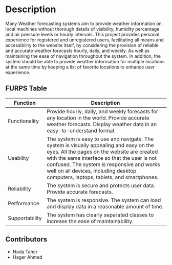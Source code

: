 # Description
Many Weather forecasting systems aim to provide weather information on local machines without thorough details of visibility, humidity percentage and air pressure levels or hourly intervals.
This project provides personal experience for registered and unregistered users, facilitating all means and accessibility to the website itself, by considering the provision of reliable and accurate weather forecasts hourly, daily, and weekly. As well as maintaining the ease of navigation throughout the system. In addition, the system should be able to provide weather information for multiple locations at the same time by keeping a list of favorite locations to enhance user experience.

## FURPS Table
| Function | Description |
| --- | --- |
| Functionality | Provide hourly, daily, and weekly forecasts for any location in the world. Provide accurate weather forecasts. Display weather data in an easy-to-understand format |
| Usability | The system is easy to use and navigate. The system is visually appealing and easy on the eyes. All the pages on the website are created with the same interface so that the user is not confused. The system is responsive and works well on all devices, including desktop computers, laptops, tablets, and smartphones.|
| Reliability | The system is secure and protects user data. Provide accurate forecasts.|
| Performance | The system is responsive. The system can load and display data in a reasonable amount of time. |
| Supportability | The system has clearly separated classes to increase the ease of maintainability. |

## Contributors
- Nada Taher
- Hager Ahmed
